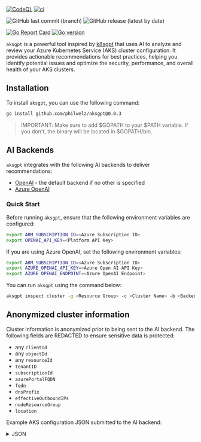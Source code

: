 [![CodeQL](https://github.com/philwelz/aksgpt/actions/workflows/github-code-scanning/codeql/badge.svg)](https://github.com/philwelz/aksgpt/actions/workflows/github-code-scanning/codeql)
[![ci](https://github.com/philwelz/aksgpt/actions/workflows/golangci-lint.yaml/badge.svg)](https://github.com/philwelz/aksgpt/actions/workflows/golangci-lint.yaml)


![GitHub last commit (branch)](https://img.shields.io/github/last-commit/philwelz/aksgpt/main)
![GitHub release (latest by date)](https://img.shields.io/github/v/release/philwelz/aksgpt)

[![Go Report Card](https://goreportcard.com/badge/github.com/philwelz/aksgpt)](https://goreportcard.com/report/github.com/philwelz/aksgpt)
[![Go version](https://img.shields.io/github/go-mod/go-version/philwelz/aksgpt.svg)](https://github.com/philwelz/aksgpt)


`aksgpt` is a powerful tool inspired by [k8sgpt](https://github.com/k8sgpt-ai/k8sgpt)  that uses AI to analyze and review your Azure Kubernetes Service (AKS) cluster configuration. It provides actionable recommendations for best practices, helping you identify potential issues and optimize the security, performance, and overall health of your AKS clusters.

## Installation

To install `aksgpt`, you can use the following command:

<!---x-release-please-start-version-->
```bash
go install github.com/philwelz/aksgpt@0.0.3
```
<!---x-release-please-end-->

> IMPORTANT: Make sure to add $GOPATH to your $PATH variable. If you don't, the binary will be located in $GOPATH/bin.

## AI Backends

`aksgpt` integrates with the following AI backends to deliver recommendations:

- [OpenAI](https://platform.openai.com/) - the default backend if no other is specified
- [Azure OpenAI](https://azure.microsoft.com/products/ai-services/openai-service)

### Quick Start

Before running `aksgpt`, ensure that the following environment variables are configured:

```bash
export ARM_SUBSCRIPTION_ID=<Azure Subscription ID>
export OPENAI_API_KEY=<Platform API Key>
```

If you are using Azure OpenAI, set the following environment variables:

```bash
export ARM_SUBSCRIPTION_ID=<Azure Subscription ID>
export AZURE_OPENAI_API_KEY=<Azure Open AI API Key>
export AZURE_OPENAI_ENDPOINT=<Azure OpenAI Endpoint>
```

You can run `aksgpt` using the command below:

```bash
aksgpt inspect cluster -g <Resource Group> -c <Cluster Name> -b <Backend>
```

## Anonymized cluster information

Cluster information is anonymized prior to being sent to the AI backend. The following fields are REDACTED to ensure sensitive data is protected:

- any `clientId`
- any `objectId`
- any `resourceId`
- `tenantID`
- `subscriptionId`
- `azurePortalFQDN`
- `fqdn`
- `dnsPrefix`
- `effectiveOutboundIPs`
- `nodeResourceGroup`
- `location`

Example AKS configuration JSON submitted to the AI backend:

<details>
<summary>JSON</summary>

```json
{
  "properties": {
    "aadProfile": {
      "enableAzureRBAC": true,
      "managed": true,
      "tenantID": "REDACTED"
    },
    "addonProfiles": {
      "azurepolicy": {
        "config": {
          "version": "v2"
        },
        "enabled": true,
        "identity": {
          "clientId": "REDACTED",
          "objectId": "REDACTED",
          "resourceId": "REDACTED"
        }
      },
      "extensionManager": {
        "enabled": true,
        "identity": {
          "clientId": "REDACTED",
          "objectId": "REDACTED",
          "resourceId": "REDACTED"
        }
      }
    },
    "agentPoolProfiles": [
      {
        "availabilityZones": [
          "2",
          "3",
          "1"
        ],
        "count": 1,
        "currentOrchestratorVersion": "1.31.2",
        "enableAutoScaling": true,
        "enableEncryptionAtHost": false,
        "enableFIPS": false,
        "enableNodePublicIP": false,
        "enableUltraSSD": false,
        "kubeletDiskType": "OS",
        "maxCount": 2,
        "maxPods": 250,
        "minCount": 1,
        "mode": "System",
        "name": "sy0aksbackup",
        "nodeImageVersion": "AKSUbuntu-2204gen2containerd-202411.12.0",
        "orchestratorVersion": "1.31.2",
        "osDiskSizeGB": 128,
        "osDiskType": "Managed",
        "osSKU": "Ubuntu",
        "osType": "Linux",
        "powerState": {
          "code": "Stopped"
        },
        "provisioningState": "Succeeded",
        "scaleDownMode": "Delete",
        "tags": {
          "location": "REDACTED",
          "maintainer": "029b5baf-7254-4d02-8b55-7d43a0a04926",
          "project": "aksbackup",
          "stage": "pet"
        },
        "type": "VirtualMachineScaleSets",
        "upgradeSettings": {
          "maxSurge": "33%"
        },
        "vmSize": "Standard_D2ds_v5"
      }
    ],
    "apiServerAccessProfile": {
      "disableRunCommand": true
    },
    "autoScalerProfile": {
      "balance-similar-node-groups": "false",
      "expander": "random",
      "max-empty-bulk-delete": "10",
      "max-graceful-termination-sec": "600",
      "max-node-provision-time": "15m",
      "max-total-unready-percentage": "45",
      "new-pod-scale-up-delay": "0s",
      "ok-total-unready-count": "3",
      "scale-down-delay-after-add": "10m",
      "scale-down-delay-after-delete": "10s",
      "scale-down-delay-after-failure": "3m",
      "scale-down-unneeded-time": "10m",
      "scale-down-unready-time": "20m",
      "scale-down-utilization-threshold": "0.5",
      "scan-interval": "10s",
      "skip-nodes-with-local-storage": "false",
      "skip-nodes-with-system-pods": "true"
    },
    "autoUpgradeProfile": {
      "upgradeChannel": "none"
    },
    "azurePortalFQDN": "REDACTED",
    "currentKubernetesVersion": "1.31.2",
    "disableLocalAccounts": true,
    "dnsPrefix": "REDACTED",
    "enableRBAC": true,
    "fqdn": "REDACTED",
    "identityProfile": {
      "kubeletidentity": {
        "clientId": "REDACTED",
        "objectId": "REDACTED",
        "resourceId": "REDACTED"
      }
    },
    "kubernetesVersion": "1.31.2",
    "maxAgentPools": 100,
    "networkProfile": {
      "dnsServiceIP": "10.0.0.10",
      "ipFamilies": [
        "IPv4"
      ],
      "loadBalancerProfile": {
        "effectiveOutboundIPs": "REDACTED",
        "managedOutboundIPs": {
          "count": 1
        }
      },
      "loadBalancerSku": "standard",
      "networkPlugin": "azure",
      "networkPolicy": "azure",
      "outboundType": "loadBalancer",
      "serviceCidr": "10.0.0.0/16",
      "serviceCidrs": [
        "10.0.0.0/16"
      ]
    },
    "nodeResourceGroup": "REDACTED",
    "powerState": {
      "code": "Stopped"
    },
    "provisioningState": "Succeeded",
    "securityProfile": {},
    "servicePrincipalProfile": {
      "clientId": "REDACTED"
    },
    "storageProfile": {
      "diskCSIDriver": {
        "enabled": true
      },
      "fileCSIDriver": {
        "enabled": true
      },
      "snapshotController": {
        "enabled": true
      }
    },
    "windowsProfile": {
      "adminUsername": "REDACTED",
      "enableCSIProxy": true
    }
  }
}
```
</details>




